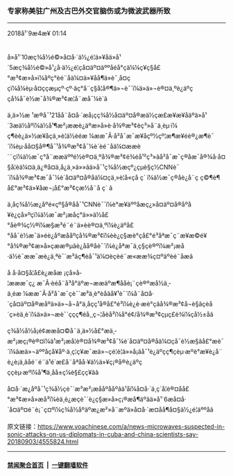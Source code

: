 ### 专家称美驻广州及古巴外交官脑伤或为微波武器所致
------------------------

<div class="published">
 <span class="date" title="ä¸­å½æ¶é´">
  <time datetime="2018-09-04T01:14:22+08:00">
   2018å¹´9æ4æ¥ 01:14
  </time>
 </span>
</div>
<br/>
<div class="wsw">
 <p>
  å»å¹´10æç¾å½é©»å¤å·´ä½¿é¦ä»¥åä»å¹´5æç¾å½é©»å¹¿å·ä½¿é¦çå¤äº¤äººåé­å°çä¼¼ç¥ç§å£°æ³¢æ»å»ï¼åºç°èé¨åä¼¤ä»¥åå¶ä»è¯¸å¤ççï¼å¼èµ·å¤ççæµçº·çº·ãç°å¨ç§å­¦å®¶ä»¬è¯´ï¼ä»ä»¬è®¤ä¸ºè¿äºççå¾å¯è½æ¯å¾®æ³¢æ­¦å¨æå¯¼è´ã
 </p>
 <p>
  ä¸ä»½æ ¹æ®å¯¹21åå¨å¤å·´æå¡çç¾å½å¤äº¤å®æä½çæ£æ¥æ¥åäºä»å¹´3æä½åºï¼ä½å¹¶æ²¡ææè¿äºæ»å»è·å¾®æ³¢èç³»å¨ä¸èµ·ï¼ ç¶èè¿ä»½æ¥åçä¸»è¦ä½èéæ ¼ææ¯Â·å²å¯æ¯æ¥åçº½çº¦æ¶æ¥éè®¿æ¶è¯´ï¼èµ·åå¤§å®¶å¯¹å¾®æ³¢å¯¼è´èé¨åä¼¤ææè´¨çï¼ä½æ¯ç°å¨ææäººé½è®¤ä¸ºå¾®æ³¢é¾éå¹²ç³»ãå²å¯æ¯ç®åæ¯å®¾å·å¤§å­¦èä¼¤ä¸ä¿®å¤ä¸­å¿ä¸»ä»»ãä»å¯¹ç¾å½æçº¿çµè§ç½CNNè¯´ï¼å¾®æ³¢æ¯å¯¼è´å¤äº¤å®åä¼¤çä¸»è¦å«çå ç´ ï¼ä½æ¯ç®åè¿å¨ç ç©¶è¶å£°æ³¢ä»¥åæ¬¡å£°æ³¢ç­æ½å¨å ç´ ã
 </p>
 <p>
  ä¸åç¾å½æ¿åºé«çº§å®åå¯¹CNNè¯´ï¼è°æ¥äººåæç¿»å¤äº¤å®åºå¥è¿çå»ºç­ï¼ä½æ¯æ²¡æåç°ä»»ä½å£°åè®¾ç½®ï¼æ§æ³é¨é¨ä»èè®¤ä¸ºï¼è¿äºå£°åå¯è½æ¯ä»éè¿åºæååºçå¾®æ³¢ï¼èè¿ç§æè°çå£°é³åªæ¯ç¨æ¥æ©é¥°å¾®æ³¢æ»å»çææ®µãè¿åå®åè¯´ï¼è¿åªæ¯ä¸ç§çè®ºï¼æ²¡æå·ä½è¯ææ¯æè¿ä¸ªè¯´æ³ãç¶èå¯¹ä¼¤èçèé¨æ«ææ¾ç¤ºäºèé¨åæã
 </p>
 <p>
  å å·å¤§å­¦å£è¿­æåæ ¡çå»å­¦æææ¯ç¿ æ¯Â·èéå¨å³å°äºæ¬ææäºæ¶ååè¡¨çè®ºæå½ä¸­ä¸éæ ¼ææ¯Â·å²å¯æ¯çè¯´æ³ä¸è°èåãå¥¹è¯´ï¼å¨å¤å·´çå¤äº¤å®æåºä»ä»¬å¬å°ä¸åçç¹å®å£°é³ï¼è¿è·æè°çâå¾®æ³¢å¬è§âçèå´ç»èä¸è´ï¼ä»ä»¬æè¯´ççç¶éå¸¸ç¬¦åèå²ï¼å°é¢/å¾®æ³¢çµç£è¾ï¼çå½±åã
 </p>
 <p>
  ç¾å½å½å¡é¢ææå¤©å¨ä¸ä»½å£°æä¸­æ²¡æç¡®è®¤ï¼ä¹æ²¡æå¦è®¤å¾®æ³¢å¯¼è´å¤äº¤å®åä¼¤çå¯è½æ§ãå£°æè¯´ï¼âæä»¬äººåçå¥åº·ä¸ç¦ç¥æ¯æä»¬çé¦è¦ä»»å¡ãå¯¹è¿äºçç¶çèµ·æºè°æ¥è¿å¨è¿è¡ä¸­ãåé¨é¨ä¹é´æ­£å¨åªåå·¥ä½ä»¥ç¡®å®è¿äºçççèµ·æºï¼å¹¶ä¸åå±ç¼è§£ç­ç¥ãâ
 </p>
 <p>
  å¤å·´æ¿åºå¯¹ç¾å½çè¯´æ³æ²¡æååºååºãä¹åï¼å¤å·´ä¸ç´å¦è®¤åå£°æ³¢æ»å»æå³ï¼èä¸è¿æçè¯´è¿ç§æ»å»ç¡®æå¶äºãä»å¹´6æå¤å·´å¤äº¤é¨è¡¨ç¤ºï¼ç¾å½åºäºæ¿æ²»å¨æºä»å¤å·´æ¤åå¶å¤§ä½¿é¦äººåã
 </p>
</div>

原文链接：https://www.voachinese.com/a/news-microwaves-suspected-in-sonic-attacks-on-us-diplomats-in-cuba-and-china-scientists-say-20180903/4555824.html


------------------------
#### [禁闻聚合首页](https://github.com/gfw-breaker/banned-news/blob/master/README.md) &nbsp;|&nbsp;  [一键翻墙软件](https://github.com/gfw-breaker/nogfw/blob/master/README.md)